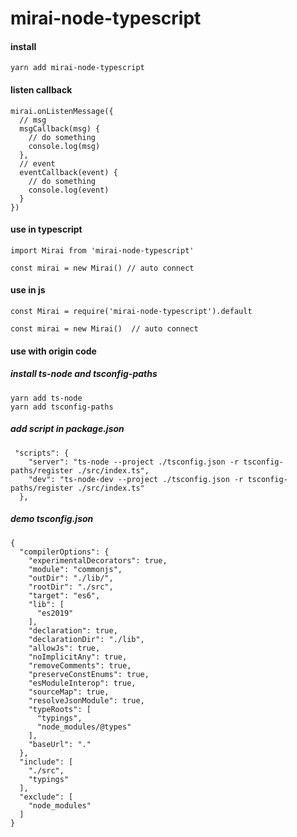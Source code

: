 mirai-node-typescript
======

#### install
```vue
yarn add mirai-node-typescript
```

#### listen callback
```vue
mirai.onListenMessage({
  // msg  
  msgCallback(msg) {
    // do something
    console.log(msg)
  },
  // event
  eventCallback(event) {
    // do something
    console.log(event)
  }
})
```

#### use in typescript
```vue
import Mirai from 'mirai-node-typescript'

const mirai = new Mirai() // auto connect
```

#### use in js
```vue
const Mirai = require('mirai-node-typescript').default

const mirai = new Mirai()  // auto connect
```

#### use with origin code

##### install ts-node and tsconfig-paths
```vue
yarn add ts-node
yarn add tsconfig-paths
```

##### add script in package.json
```vue
 "scripts": {
    "server": "ts-node --project ./tsconfig.json -r tsconfig-paths/register ./src/index.ts",
    "dev": "ts-node-dev --project ./tsconfig.json -r tsconfig-paths/register ./src/index.ts"
  },
```

##### demo tsconfig.json
```vue
{
  "compilerOptions": {
    "experimentalDecorators": true,
    "module": "commonjs",
    "outDir": "./lib/",
    "rootDir": "./src",
    "target": "es6",
    "lib": [
      "es2019"
    ],
    "declaration": true,
    "declarationDir": "./lib",
    "allowJs": true,
    "noImplicitAny": true,
    "removeComments": true,
    "preserveConstEnums": true,
    "esModuleInterop": true,
    "sourceMap": true,
    "resolveJsonModule": true,
    "typeRoots": [
      "typings",
      "node_modules/@types"
    ],
    "baseUrl": "."
  },
  "include": [
    "./src",
    "typings"
  ],
  "exclude": [
    "node_modules"
  ]
}

```
